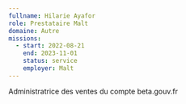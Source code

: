 ```yaml
---
fullname: Hilarie Ayafor
role: Prestataire Malt
domaine: Autre
missions:
  - start: 2022-08-21
    end: 2023-11-01
    status: service
    employer: Malt
---
```

Administratrice des ventes du compte beta.gouv.fr